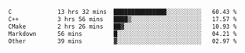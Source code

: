 <!--START_SECTION:waka-->

```txt
C             13 hrs 32 mins  ███████████████░░░░░░░░░░   60.43 %
C++           3 hrs 56 mins   ████▒░░░░░░░░░░░░░░░░░░░░   17.57 %
CMake         2 hrs 26 mins   ██▓░░░░░░░░░░░░░░░░░░░░░░   10.93 %
Markdown      56 mins         █░░░░░░░░░░░░░░░░░░░░░░░░   04.21 %
Other         39 mins         ▓░░░░░░░░░░░░░░░░░░░░░░░░   02.97 %
```

<!--END_SECTION:waka-->
